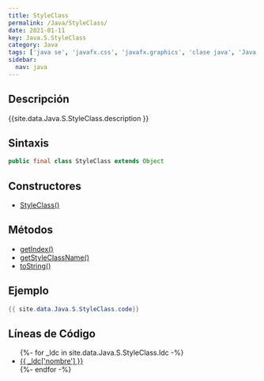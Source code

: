 ```yaml
---
title: StyleClass
permalink: /Java/StyleClass/
date: 2021-01-11
key: Java.S.StyleClass
category: Java
tags: ['java se', 'javafx.css', 'javafx.graphics', 'clase java', 'Java 9']
sidebar: 
  nav: java
---
```


## Descripción
{{site.data.Java.S.StyleClass.description }}

## Sintaxis
~~~java
public final class StyleClass extends Object
~~~

## Constructores
* [StyleClass()](/Java/StyleClass/StyleClass/)

## Métodos
* [getIndex()](/Java/StyleClass/getIndex)
* [getStyleClassName()](/Java/StyleClass/getStyleClassName)
* [toString()](/Java/StyleClass/toString)

## Ejemplo
~~~java
{{ site.data.Java.S.StyleClass.code}}
~~~

## Líneas de Código
<ul>
{%- for _ldc in site.data.Java.S.StyleClass.ldc -%}
   <li>
       <a href="{{_ldc['url'] }}">{{ _ldc['nombre'] }}</a>
   </li>
{%- endfor -%}
</ul>
